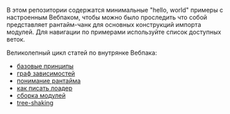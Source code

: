 В этом репозитории содержатся минимальные "hello, world" примеры с настроенным Вебпаком, чтобы можно было проследить что собой представляет рантайм-чанк для основных конструкций импорта модулей. Для навигации по примерами используйте список доступных веток.


Великолепный цикл статей по внутрянке Вебпака:
* [базовые принципы](https://segmentfault.com/a/1190000039956437/en)
* [граф зависимостей](https://segmentfault.com/a/1190000040033127/en)
* [понимание рантайма](https://segmentfault.com/a/1190000040067453/en)
* [как писать лоадер](https://segmentfault.com/a/1190000040146131/en)
* [сборка модулей](https://segmentfault.com/a/1190000040278327/en)
* [tree-shaking](https://segmentfault.com/a/1190000040814997/en)
